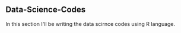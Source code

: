 ## Data-Science-Codes ##
In this section I'll be writing the data scirnce codes using R language.         
    
 
